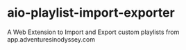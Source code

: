 # aio-playlist-import-exporter
A Web Extension to Import and Export custom playlists from  app.adventuresinodyssey.com
